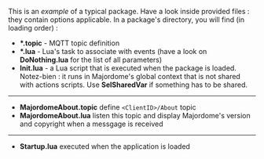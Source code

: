 This is an *example* of a typical package. 
Have a look inside provided files : they contain options applicable.
In a package's directory, you will find (in loading order) :

* **\*.topic** - MQTT topic definition
* **\*.lua** - Lua's task to associate with events (have a look on **DoNothing.lua** for the list of all parameters)
* **Init.lua** - a Lua script that is executed when the package is loaded. Notez-bien : it runs in Majordome's global context that is not shared with actions scripts. Use **SelSharedVar** if something has to be shared.

---

- **MajordomeAbout.topic** define `<ClientID>/About` topic
- **MajordomeAbout.lua** listen this topic and display Majordome's version and copyright when a messgage is received

---

- **Startup.lua** executed when the application is loaded
